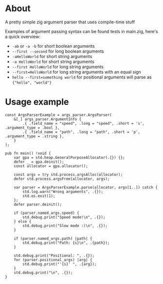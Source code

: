 # About
A pretty simple zig argument parser that uses compile-time stuff

Examples of argument passing syntax can be found tests in main.zig, here's a quick overview:

- `-ab` or `-a -b` for short boolean arguments
- `--first --second` for long boolean arguments
- `-aHelloWorld` for short string arguments
- `-a HelloWorld` for short string arguments
- `--first HelloWorld` for long string arguments
- `--first=HelloWorld` for long string arguments with an equal sign
- `hello --first=something world` for positional arguments will parse as `{"hello", "world"}`

# Usage example
```zig
const ArgsParserExample = args_parser.ArgsParser(
    &[_] args_parser.ArgumentInfo {
        .{ .field_name = "speed", .long = "speed", .short = 's', .argument_type = .bool },
        .{ .field_name = "path", .long = "path", .short = 'p', .argument_type = .string },
    }
);

pub fn main() !void {
    var gpa = std.heap.GeneralPurposeAllocator(.{}) {};
    defer _ = gpa.deinit();
    const allocator = gpa.allocator();

    const args = try std.process.argsAlloc(allocator);
    defer std.process.argsFree(allocator, args);

    var parser = ArgsParserExample.parse(allocator, args[1..]) catch {
        std.log.warn("Wrong arguments", .{});
        std.os.exit(1);
    };
    defer parser.deinit();

    if (parser.named_args.speed) {
        std.debug.print("Speed mode!\n", .{});
    } else {
        std.debug.print("Slow mode :(\n", .{});
    }

    if (parser.named_args.path) |path| {
        std.debug.print("Path: {s}\n", .{path});
    }

    std.debug.print("Positional: ", .{});
    for (parser.positional_args) |arg| {
        std.debug.print("'{s}' ", .{arg});
    }
    std.debug.print("\n", .{});
}

```

